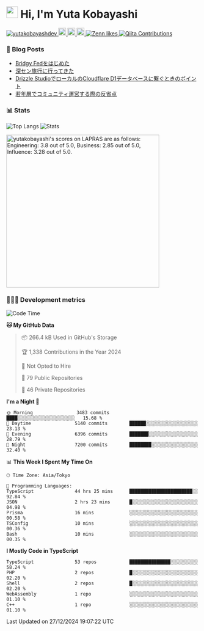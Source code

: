 <h1><img src="https://emojis.slackmojis.com/emojis/images/1613942336/14158/balloons.gif?1613942336" width="30"/> Hi, I'm Yuta Kobayashi</h1>

<p align="left"> 
  <a href="https://github.com/yutakobayashidev/yutakobayashidev/">
    <img src="https://komarev.com/ghpvc/?username=yutakobayashdev" alt="yutakobayashdev" />
  </a>
  <a href="https://mastodon.social/@yutakobayashi">
    <img height="20" src="https://img.shields.io/mastodon/follow/107202517736161782?domain=https%3A%2F%2Fmastodon.social&label=Mastodon&logo=mastodon&style=plastic" />
  </a>
  <a href="https://github.com/yutakobayashidev">
    <img height="20" src="https://img.shields.io/github/followers/yutakobayashidev?label=follow&logo=github&style=flat" />
  </a>
  <a href="https://www.reddit.com/user/yutakobayashi">
    <img height="20" src="https://img.shields.io/reddit/user-karma/combined/yutakobayashi?label=Reddit&logo=reddit&style=flat" />
  </a>
  <a href="https://zenn.dev/yutakobayashi">
    <img src="https://badgen.org/img/zenn/yutakobayashi/likes?style=plastic" alt="Zenn likes" />
  </a>
  <a href="https://qiita.com/yutakobayashi">
    <img src="https://badgen.org/img/qiita/yutakobayashi/contributions?style=plastic" alt="Qiita Contributions" />
  </a>
</p>

### 📕 Blog Posts

<!-- BLOG-POST-LIST:START -->
- [Bridgy Fedをはじめた](https://yutakobayashi.dev/blog/bridgy-fed/)
- [深セン旅行に行ってきた](https://yutakobayashi.dev/blog/shenzhen-2024/)
- [Drizzle StudioでローカルのCloudflare D1データベースに繋ぐときのポイント](https://zenn.dev/hanabi_rest/articles/drizzle-kit-d1)
- [若年層でコミュニティ運営する際の反省点](https://yutakobayashi.dev/blog/junior-community/)
<!-- BLOG-POST-LIST:END -->

### 📊 Stats

![Top Langs](https://github-readme-stats.vercel.app/api/top-langs/?username=yutakobayashidev)
![Stats](https://github-readme-stats.vercel.app/api?username=yutakobayashidev&count_private=true&show_icons=true&line_height=40)

<!--START_SECTION:lapras-card-->
<p ><a href="https://lapras.com/public/yutakobayashi" target="_blank" rel="noopener noreferrer"><img alt="yutakobayashi's scores on LAPRAS are as follows: Engineering: 3.8 out of 5.0, Business: 2.85 out of 5.0, Influence: 3.28 out of 5.0." src="https://lapras-card-generator.vercel.app/api/svg?e=3.8&b=2.85&i=3.28&b1=%23020e27&b2=%230e5593&i1=%2303102f&i2=%231688bf&l=en" width="400" ></a></p>
<!--END_SECTION:lapras-card-->

### 👩🏻‍💻 Development metrics

<!--START_SECTION:waka-->
![Code Time](http://img.shields.io/badge/Code%20Time-3%2C536%20hrs%2034%20mins-blue)

**🐱 My GitHub Data** 

> 📦 266.4 kB Used in GitHub's Storage 
 > 
> 🏆 1,338 Contributions in the Year 2024
 > 
> 🚫 Not Opted to Hire
 > 
> 📜 79 Public Repositories 
 > 
> 🔑 46 Private Repositories 
 > 
**I'm a Night 🦉** 

```text
🌞 Morning                3483 commits        ████░░░░░░░░░░░░░░░░░░░░░   15.68 % 
🌆 Daytime                5140 commits        ██████░░░░░░░░░░░░░░░░░░░   23.13 % 
🌃 Evening                6396 commits        ███████░░░░░░░░░░░░░░░░░░   28.79 % 
🌙 Night                  7200 commits        ████████░░░░░░░░░░░░░░░░░   32.40 % 
```


📊 **This Week I Spent My Time On** 

```text
🕑︎ Time Zone: Asia/Tokyo

💬 Programming Languages: 
TypeScript               44 hrs 25 mins      ███████████████████████░░   92.84 % 
JSON                     2 hrs 23 mins       █░░░░░░░░░░░░░░░░░░░░░░░░   04.98 % 
Prisma                   16 mins             ░░░░░░░░░░░░░░░░░░░░░░░░░   00.58 % 
TSConfig                 10 mins             ░░░░░░░░░░░░░░░░░░░░░░░░░   00.36 % 
Bash                     10 mins             ░░░░░░░░░░░░░░░░░░░░░░░░░   00.35 % 
```

**I Mostly Code in TypeScript** 

```text
TypeScript               53 repos            ███████████████░░░░░░░░░░   58.24 % 
PHP                      2 repos             █░░░░░░░░░░░░░░░░░░░░░░░░   02.20 % 
Shell                    2 repos             █░░░░░░░░░░░░░░░░░░░░░░░░   02.20 % 
WebAssembly              1 repo              ░░░░░░░░░░░░░░░░░░░░░░░░░   01.10 % 
C++                      1 repo              ░░░░░░░░░░░░░░░░░░░░░░░░░   01.10 % 
```




 Last Updated on 27/12/2024 19:07:22 UTC
<!--END_SECTION:waka-->
